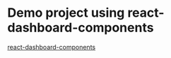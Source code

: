 # Demo project using react-dashboard-components

[react-dashboard-components](https://github.com/app-masters/react-dashboard-components)